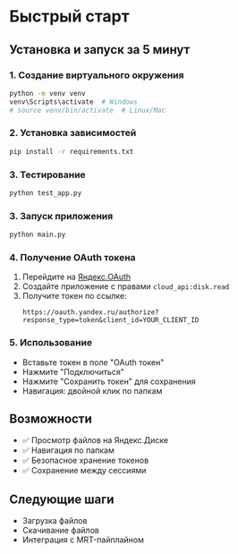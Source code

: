 # Быстрый старт

## Установка и запуск за 5 минут

### 1. Создание виртуального окружения
```bash
python -m venv venv
venv\Scripts\activate  # Windows
# source venv/bin/activate  # Linux/Mac
```

### 2. Установка зависимостей
```bash
pip install -r requirements.txt
```

### 3. Тестирование
```bash
python test_app.py
```

### 3. Запуск приложения
```bash
python main.py
```

### 4. Получение OAuth токена
1. Перейдите на [Яндекс.OAuth](https://oauth.yandex.ru/)
2. Создайте приложение с правами `cloud_api:disk.read`
3. Получите токен по ссылке:
   ```
   https://oauth.yandex.ru/authorize?response_type=token&client_id=YOUR_CLIENT_ID
   ```

### 5. Использование
- Вставьте токен в поле "OAuth токен"
- Нажмите "Подключиться"
- Нажмите "Сохранить токен" для сохранения
- Навигация: двойной клик по папкам

## Возможности
- ✅ Просмотр файлов на Яндекс.Диске
- ✅ Навигация по папкам
- ✅ Безопасное хранение токенов
- ✅ Сохранение между сессиями

## Следующие шаги
- Загрузка файлов
- Скачивание файлов
- Интеграция с MRT-пайплайном 